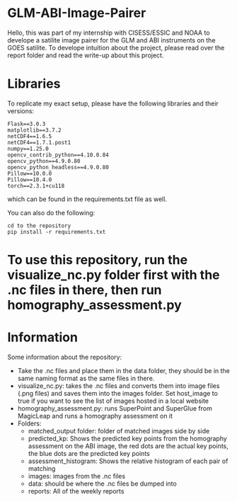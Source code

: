 # GLM-ABI-Image-Pairer
Hello, this was part of my internship with CISESS/ESSIC and NOAA to develope a satilite image pairer for the GLM and ABI instruments on the GOES satilite. To develope intuition about the project, please read over the report folder and read the write-up about this project. 

# Libraries
To replicate my exact setup, please have the following libraries and their versions:
```
Flask==3.0.3
matplotlib==3.7.2
netCDF4==1.6.5
netCDF4==1.7.1.post1
numpy==1.25.0
opencv_contrib_python==4.10.0.84
opencv_python==4.9.0.80
opencv_python_headless==4.9.0.80
Pillow==10.0.0
Pillow==10.4.0
torch==2.3.1+cu118
```
which can be found in the requirements.txt file as well.

You can also do the following:
```
cd to the repository
pip install -r requirements.txt
```

# To use this repository, run the visualize_nc.py folder first with the .nc files in there, then run homography_assessment.py

# Information
Some information about the repository:
- Take the .nc files and place them in the data folder, they should be in the same naming format as the same files in there.
- visualize_nc.py: takes the .nc files and converts them into image files (.png files) and saves them into the images folder. Set host_image to true if you want to see the list of images hosted in a local website
- homography_assessment.py: runs SuperPoint and SuperGlue from MagicLeap and runs a homography assessment on it
- Folders:
  - matched_output folder: folder of matched images side by side
  - predicted_kp: Shows the predicted key points from the homography assessment on the ABI image, the red dots are the actual key points, the blue dots are the predicted key points
  - assessment_histogram: Shows the relative histogram of each pair of matching
  - images: images from the .nc files
  - data: should be where the .nc files be dumped into
  - reports: All of the weekly reports

